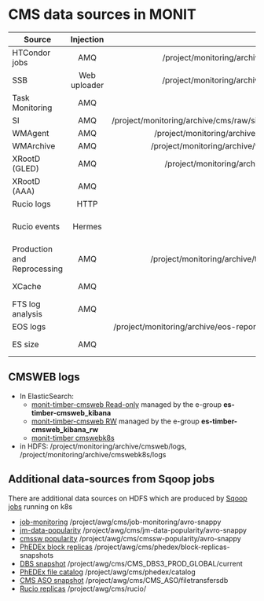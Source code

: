 # CMS data sources in MONIT


| Source        | Injection  | HDFS  |  ES   |
| ------------- |:-------------:| ----------:|------------:|
| HTCondor jobs | AMQ   | /project/monitoring/archive/condor/ | [monit_prod_condor_raw_metric](https://monit-kibana.cern.ch/kibana/goto/2c31612fd249dc6b90b282a8e1f5eb11) |
| SSB           | Web uploader | /project/monitoring/archive/cmssst/ | [monit_prod_cmssst](https://monit-kibana.cern.ch/kibana/goto/84305a2e02d05a91276f176ab0d5d8c0) |
| Task Monitoring | AMQ | | [monit_prod_condor_raw_overview](https://monit-kibana.cern.ch/kibana/goto/ddfb489e3e0567f8eae9eac58d13a434), [monit_prod_condor_raw_task](https://monit-kibana.cern.ch/kibana/goto/ad9371b752fd0c13e387ac88b3e13c4e) |
| SI            | AMQ | /project/monitoring/archive/cms/raw/si_condor_* | [monit_prod_cms_raw_si_condor](https://monit-kibana.cern.ch/kibana/goto/d005ebd4f8efebd7eba33e294617281c) |
| WMAgent       | AMQ | /project/monitoring/archive/wmagent/ | [monit_prod_wmagent](https://monit-kibana.cern.ch/kibana/goto/ddb6ac9588fb8dd5ff3015b86c2a8106) |
| WMArchive     | AMQ | /project/monitoring/archive/wmarchive | [monit_prod_wmarchive](https://monit-kibana.cern.ch/kibana/goto/caba713aae26648bf6bfaebcc4abf708) |
| XRootD (GLED) | AMQ | /project/monitoring/archive/xrootd/ | [monit_prod_xrootd_enr](https://monit-kibana.cern.ch/kibana/goto/778ca958b0f40c5ab5f0a17ec351bd69) |
| XRootD (AAA)  | AMQ | | [monit_prod_cms_raw_aaa-test](https://monit-kibana.cern.ch/kibana/goto/cfc7f48530bfcb510b6d557e632bd5ab), [monit_prod_cms_raw_aaa-ng](https://monit-kibana.cern.ch/kibana/goto/f91632d148761038fd314e909ebaeffb) |
| Rucio logs    | HTTP | | [monit_prod_cms-rucio](https://monit-kibana.cern.ch/kibana/goto/2b4765b7c382b5d37057b0ac520f8ab4) |
| Rucio events  | Hermes | | [monit_prod_cms_rucio_raw_events](https://monit-kibana.cern.ch/kibana/goto/1882cdd15e034c123106d8a48a6cb2fb) [monit_prod_cms_rucio_enr](https://monit-kibana.cern.ch/kibana/goto/8b750743491f12b1aa4cd16086542a5f), [monit_prod_rucio_raw_tracer](https://monit-kibana.cern.ch/kibana/goto/ddc81daf8710baaacef07a290b61add3) |
| Production and Reprocessing | AMQ |  /project/monitoring/archive/toolsandint | [monit_prod_toolsandint](https://monit-kibana.cern.ch/kibana/goto/d175ecb6b967a48697d9e5a0ab30e259) |
| XCache        | AMQ | | [monit_prod_cmsxcache_raw_classads](https://monit-kibana.cern.ch/kibana/goto/a94df5af9de3a4d8cb49c12e6cd72db7), [monit_prod_cmsxcache_raw_xrootd](https://monit-kibana.cern.ch/kibana/goto/5655e6a4ba7e2059329eca50e5beaaa2) |
| FTS log analysis | AMQ | | [monit_prod_cms-fts-logsanalysis_raw_metric](https://monit-kibana.cern.ch/kibana/goto/09ad5774e9e52e9bd862d0621d9f2d5e) |
| EOS logs         | | /project/monitoring/archive/eos-report/logs/cms | [MONIT timber](https://monit-timber.cern.ch/kibana/goto/3a94bb41d9b9627462565df8f386164c) |
| ES size | AMQ | | [monit_prod_cms-es-size_raw_elasticsearch](https://monit-kibana.cern.ch/kibana/goto/fc44fcd41f4093de9b4d612926984ad4) | 

<!-- OBSOLETE
| CRAB          | HTTP (monit-metrics) | /project/monitoring/archive/crab | [monit_prod_crab_raw](https://monit-kibana.cern.ch/kibana/goto/4aca05357c3b9b1863cb48a61ac6c05d) | 
| Phedex        | AMQ | /project/monitoring/archive/phedex_dbs, /project/monitoring/archive/phedex_replicamon | monit_prod_phedex_dbs_, monit_prod_phedex_replication | 
| GlideinWMS    | AMQ | /project/monitoring/archive/glideinwms/ | [monit_prod_glideinwms](https://monit-kibana.cern.ch/kibana/goto/9d0192693b83e42d40e96d0182b9c3f6) | 
| Popularity    | AMQ | /project/monitoring/archive/popagg/ | monit_prod_popagg_* |
-->

## CMSWEB logs

- In ElasticSearch:
  - [monit-timber-cmsweb Read-only](https://monit-timber-cmsweb.cern.ch/kibana) managed by the e-group **es-timber-cmsweb_kibana**
  - [monit-timber-cmsweb RW](https://monit-timber-cmsweb.cern.ch/kibana_rw) managed by the e-group **es-timber-cmsweb_kibana_rw**
  - [monit-timber cmswebk8s](https://monit-timber.cern.ch/kibana/goto/690ddc9d47df06cd915455c1bf616b0a)
- in HDFS:  /project/monitoring/archive/cmsweb/logs, /project/monitoring/archive/cmswebk8s/logs           
                
## Additional data-sources from Sqoop jobs

There are additional data sources on HDFS which are produced by [Sqoop jobs](https://github.com/dmwm/CMSKubernetes/tree/master/docker/sqoop/scripts/) running on k8s
- [job-monitoring](https://github.com/dmwm/CMSKubernetes/tree/master/docker/sqoop/scripts/cms-jm.sh) /project/awg/cms/job-monitoring/avro-snappy
- [jm-data-popularity](https://github.com/dmwm/CMSKubernetes/tree/master/docker/sqoop/scripts/jm-cms-data-pop.sh) /project/awg/cms/jm-data-popularity/avro-snappy
- [cmssw popularity](https://github.com/dmwm/CMSKubernetes/tree/master/docker/sqoop/scripts/cmssw-popularity.sh) /project/awg/cms/cmssw-popularity/avro-snappy
- [PhEDEx block replicas](https://github.com/dmwm/CMSKubernetes/tree/master/docker/sqoop/scripts/phedex-blk-replicas-snapshot.sh) /project/awg/cms/phedex/block-replicas-snapshots
- [DBS snapshot](https://github.com/dmwm/CMSKubernetes/tree/master/docker/sqoop/scripts/cms-dbs3-full-copy.sh) /project/awg/cms/CMS_DBS3_PROD_GLOBAL/current
- [PhEDEx file catalog](https://github.com/dmwm/CMSKubernetes/tree/master/docker/sqoop/scripts/phedex-file-catalog.sh) /project/awg/cms/phedex/catalog
- [CMS ASO snapshot](https://github.com/dmwm/CMSKubernetes/tree/master/docker/sqoop/scripts/cms-aso.sh) /project/awg/cms/CMS_ASO/filetransfersdb
- [Rucio replicas](https://github.com/dmwm/CMSKubernetes/tree/master/docker/sqoop/scripts/rucio_replicas.sh) /project/awg/cms/rucio/
